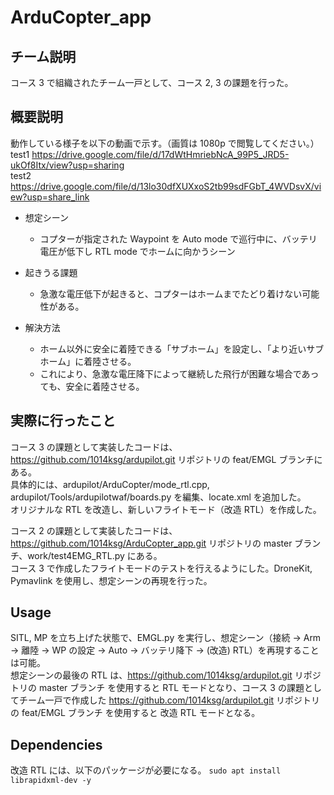 # ArduCopter_app

## チーム説明
コース 3 で組織されたチーム一戸として、コース 2, 3 の課題を行った。  

## 概要説明
動作している様子を以下の動画で示す。（画質は 1080p で閲覧してください。）  
test1 https://drive.google.com/file/d/17dWtHmriebNcA_99P5_JRD5-ukOf8Itx/view?usp=sharing  
test2 https://drive.google.com/file/d/13lo30dfXUXxoS2tb99sdFGbT_4WVDsvX/view?usp=share_link  

- 想定シーン
    - コプターが指定された Waypoint を Auto mode で巡行中に、バッテリ電圧が低下し RTL mode でホームに向かうシーン

- 起きうる課題
    - 急激な電圧低下が起きると、コプターはホームまでたどり着けない可能性がある。

- 解決方法
    - ホーム以外に安全に着陸できる「サブホーム」を設定し、「より近いサブホーム」に着陸させる。
    - これにより、急激な電圧降下によって継続した飛行が困難な場合であっても、安全に着陸させる。

## 実際に行ったこと
コース 3 の課題として実装したコードは、https://github.com/1014ksg/ardupilot.git リポジトリの feat/EMGL ブランチにある。  
具体的には、ardupilot/ArduCopter/mode_rtl.cpp, ardupilot/Tools/ardupilotwaf/boards.py を編集、locate.xml を追加した。  
オリジナルな RTL を改造し、新しいフライトモード（改造 RTL）を作成した。 

コース 2 の課題として実装したコードは、https://github.com/1014ksg/ArduCopter_app.git リポジトリの master ブランチ、work/test4EMG_RTL.py にある。  
コース 3 で作成したフライトモードのテストを行えるようにした。DroneKit, Pymavlink を使用し、想定シーンの再現を行った。    

## Usage
SITL, MP を立ち上げた状態で、EMGL.py を実行し、想定シーン（接続 → Arm → 離陸 → WP の設定 → Auto → バッテリ降下 → (改造) RTL）を再現することは可能。  
想定シーンの最後の RTL は、https://github.com/1014ksg/ardupilot.git リポジトリの master ブランチ を使用すると RTL モードとなり、コース 3 の課題としてチーム一戸で作成した https://github.com/1014ksg/ardupilot.git リポジトリの feat/EMGL ブランチ を使用すると 改造 RTL モードとなる。  

## Dependencies
改造 RTL には、以下のパッケージが必要になる。
``` sudo apt install librapidxml-dev -y ```



